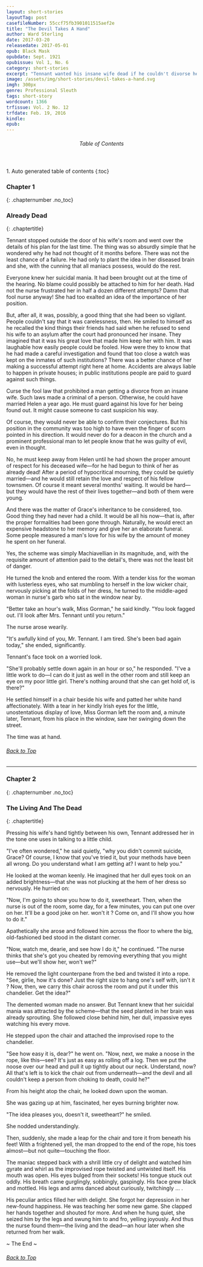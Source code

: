 ```yaml
---
layout: short-stories
layoutTag: post
casefileNumber: 55ccf75fb3901011515aef2e
title: "The Devil Takes A Hand"
author: Ward Sterling
date: 2017-03-20
releasedate: 2017-05-01
opub: Black Mask
opubdate: Sept. 1921
opubissue: Vol 1, No. 6
category: short-stories
excerpt: "Tennant wanted his insane wife dead if he couldn't divorse her, and he'd found the perfect plan. But would he succeed or would the devil take a hand first?"
image: /assets/img/short-stories/devil-takes-a-hand.svg
imgh: 300px
genre: Professional Sleuth
tags: short-story
wordcount: 1366
trfissue: Vol. 2 No. 12
trfdate: Feb. 19, 2016
kindle: 
epub: 
---
```


<section id="toc" class="toc">
  <header>
    <h6>Table of Contents</h6>
  </header>
<div id="drawer" markdown="1">
1. Auto generated table of contents
{:toc}
</div>
</section> <!-- table-of-contents -->

### Chapter 1
{: .chapternumber .no_toc}

### Already Dead
{: .chaptertitle}

Tennant stopped outside the door of his wife&#39;s room and went over the details of his plan for the last time. The thing was so absurdly simple that he wondered why he had not thought of it months before. There was not the least chance of a failure. He had only to plant the idea in her diseased brain and she, with the cunning that all maniacs possess, would do the rest.

Everyone knew her suicidal mania. It had been brought out at the time of the hearing. No blame could possibly be attached to him for her death. Had not the nurse frustrated her in half a dozen different attempts? Damn that fool nurse anyway! She had too exalted an idea of the importance of her position.

But, after all, it was, possibly, a good thing that she had been so vigilant. People couldn&#39;t say that it was carelessness, then. He smiled to himself as he recalled the kind things their friends had said when he refused to send his wife to an asylum after the court had pronounced her insane. They imagined that it was his great love that made him keep her with him. It was laughable how easily people could be fooled. How were they to know that he had made a careful investigation and found that too close a watch was kept on the inmates of such institutions? There was a better chance of her making a successful attempt right here at home. Accidents are always liable to happen in private houses; in public institutions people are paid to guard against such things.

Curse the fool law that prohibited a man getting a divorce from an insane wife. Such laws made a criminal of a person. Otherwise, he could have married Helen a year ago. He must guard against his love for her being found out. It might cause someone to cast suspicion his way.

Of course, they would never be able to confirm their conjectures. But his position in the community was too high to have even the finger of scorn pointed in his direction. It would never do for a deacon in the church and a prominent professional man to let people know that he was guilty of evil, even in thought.

No, he must keep away from Helen until he had shown the proper amount of respect for his deceased wife—for he had begun to think of her as already dead! After a period of hypocritical mourning, they could be quietly married—and he would still retain the love and respect of his fellow townsmen. Of course it meant several months&#39; waiting. It would be hard—but they would have the rest of their lives together—and both of them were young.

And there was the matter of Grace&#39;s inheritance to be considered, too. Good thing they had never had a child. It would be all his now—that is, after the proper formalities had been gone through. Naturally, he would erect an expensive headstone to her memory and give her an elaborate funeral. Some people measured a man&#39;s love for his wife by the amount of money he spent on her funeral.

Yes, the scheme was simply Machiavellian in its magnitude, and, with the requisite amount of attention paid to the detail&#39;s, there was not the least bit of danger.

He turned the knob and entered the room. With a tender kiss for the woman with lusterless eyes, who sat mumbling to herself in the low wicker chair, nervously picking at the folds of her dress, he turned to the middle-aged woman in nurse&#39;s garb who sat in the window near by.

&quot;Better take an hour&#39;s walk, Miss Gorman,&quot; he said kindly. &quot;You look fagged out. I&#39;ll look after Mrs. Tennant until you return.&quot;

The nurse arose wearily.

&quot;It&#39;s awfully kind of you, Mr. Tennant. I am tired. She&#39;s been bad again today,&quot; she ended, significantly.

Tennant&#39;s face took on a worried look.

&quot;She&#39;ll probably settle down again in an hour or so,&quot; he responded. &quot;I&#39;ve a little work to do—I can do it just as well in the other room and still keep an eye on my poor little girl. There&#39;s nothing around that she can get hold of, is there?&quot;

He settled himself in a chair beside his wife and patted her white hand affectionately. With a tear in her kindly Irish eyes for the little, unostentatious display of love, Miss Gorman left the room and, a minute later, Tennant, from his place in the window, saw her swinging down the street.

The time was at hand.

<h6 class="btt"><a href="#top">Back to Top</a></h6>

<hr>

### Chapter 2
{: .chapternumber .no_toc}

### The Living And The Dead
{: .chaptertitle}

Pressing his wife&#39;s hand tightly between his own, Tennant addressed her in the tone one uses in talking to a little child.

&quot;I&#39;ve often wondered,&quot; he said quietly, &quot;why you didn&#39;t commit suicide, Grace? Of course, I know that you&#39;ve tried it, but your methods have been all wrong. Do you understand what I am getting at? I want to help you.&quot;

He looked at the woman keenly. He imagined that her dull eyes took on an added brightness—that she was not plucking at the hem of her dress so nervously. He hurried on:

&quot;Now, I&#39;m going to show you how to do it, sweetheart. Then, when the nurse is out of the room, some day, for a few minutes, you can put one over on her. It&#39;ll be a good joke on her. won&#39;t it ? Come on, and I&#39;ll show you how to do it.&quot;

Apathetically she arose and followed him across the floor to where the big, old-fashioned bed stood in the distant corner.

&quot;Now, watch me, dearie, and see how I do it,&quot; he continued. &quot;The nurse thinks that she&#39;s got you cheated by removing everything that you might use—but we&#39;ll show her, won&#39;t we?&quot;

He removed the light counterpane from the bed and twisted it into a rope. &quot;See, girlie, how it&#39;s done? Just the right size to hang one&#39;s self with, isn&#39;t it ? Now, then, we carry this chair across the room and put it under this chandelier. Get the idea?&quot;

The demented woman made no answer. But Tennant knew that her suicidal mania was attracted by the scheme—that the seed planted in her brain was already sprouting. She followed close behind him, her dull, impassive eyes watching his every move.

He stepped upon the chair and attached the improvised rope to the chandelier.

&quot;See how easy it is, dear?&quot; he went on. &quot;Now, next, we make a noose in the rope, like this—see? It&#39;s just as easy as rolling off a log. Then we put the noose over our head and pull it up tightly about our neck. Understand, now? All that&#39;s left is to kick the chair out from underneath—and the devil and all couldn&#39;t keep a person from choking to death, could he?&quot;

From his height atop the chair, he looked down upon the woman.

She was gazing up at him, fascinated, her eyes burning brighter now.

&quot;The idea pleases you, doesn&#39;t it, sweetheart?&quot; he smiled.

She nodded understandingly.

Then, suddenly, she made a leap for the chair and tore it from beneath his feet! With a frightened yell, the man dropped to the end of the rope, his toes almost—but not quite—touching the floor.

The maniac stepped back with a shrill little cry of delight and watched him gyrate and whirl as the improvised rope twisted and untwisted itself. His mouth was open. His eyes bulged from their sockets! His tongue stuck out oddly. His breath came gurglingly, sobbingly, gaspingly. His face grew black and mottled. His legs and arms danced about curiously, twitchingly … .

His peculiar antics filled her with delight. She forgot her depression in her new-found happiness. He was teaching her some new game. She clapped her hands together and shouted for more. And when he hung quiet, she seized him by the legs and swung him to and fro, yelling joyously. And thus the nurse found them—the living and the dead—an hour later when she returned from her walk.

<p id="theend">~ The End ~
<h6 class="btt"><a href="#top">Back to Top</a></h6>